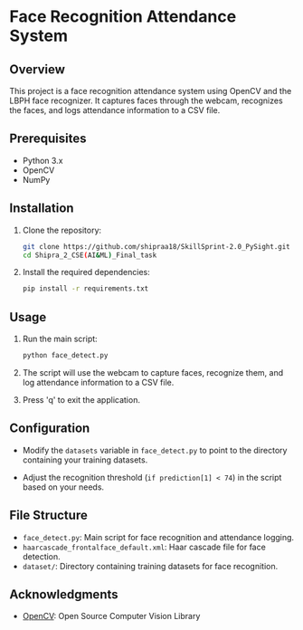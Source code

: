 # Face Recognition Attendance System

## Overview

This project is a face recognition attendance system using OpenCV and the LBPH face recognizer. It captures faces through the webcam, recognizes the faces, and logs attendance information to a CSV file.

## Prerequisites

- Python 3.x
- OpenCV
- NumPy

## Installation

1. Clone the repository:

    ```bash
    git clone https://github.com/shipraa18/SkillSprint-2.0_PySight.git
    cd Shipra_2_CSE(AI&ML)_Final_task
    ```

2. Install the required dependencies:

    ```bash
    pip install -r requirements.txt
    ```

## Usage

1. Run the main script:

    ```bash
    python face_detect.py
    ```

2. The script will use the webcam to capture faces, recognize them, and log attendance information to a CSV file.

3. Press 'q' to exit the application.

## Configuration

- Modify the `datasets` variable in `face_detect.py` to point to the directory containing your training datasets.

- Adjust the recognition threshold (`if prediction[1] < 74`) in the script based on your needs.

## File Structure

- `face_detect.py`: Main script for face recognition and attendance logging.
- `haarcascade_frontalface_default.xml`: Haar cascade file for face detection.
- `dataset/`: Directory containing training datasets for face recognition.

## Acknowledgments

- [OpenCV](https://opencv.org/): Open Source Computer Vision Library

